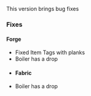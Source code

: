 This version brings bug fixes

### Fixes
#### Forge
- Fixed Item Tags with planks
- Boiler has a drop
- #### Fabric
- Boiler has a drop